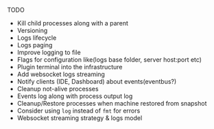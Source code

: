 TODO

- Kill child processes along with a parent
- Versioning
- Logs lifecycle
- Logs paging
- Improve logging to file
- Flags for configuration like(logs base folder, server host:port etc)
- Plugin terminal into the infrastructure
- Add websocket logs streaming
- Notify clients (IDE, Dashboard) about events(eventbus?)
- Cleanup not-alive processes
- Events log along with process output log
- Cleanup/Restore processes when machine restored from snapshot
- Consider using `log` instead of `fmt` for errors
- Websocket streaming strategy & logs model
